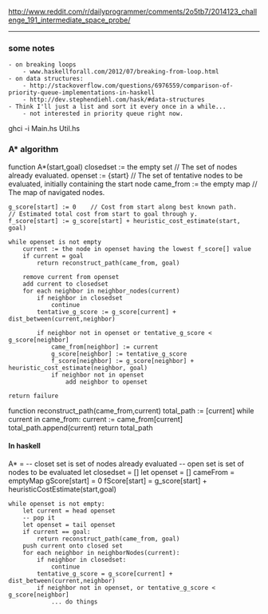 http://www.reddit.com/r/dailyprogrammer/comments/2o5tb7/2014123_challenge_191_intermediate_space_probe/


---


### some notes
    - on breaking loops
        - www.haskellforall.com/2012/07/breaking-from-loop.html
    - on data structures:
        - http://stackoverflow.com/questions/6976559/comparison-of-priority-queue-implementations-in-haskell
        - http://dev.stephendiehl.com/hask/#data-structures
    - Think I'll just a list and sort it every once in a while...
        - not interested in priority queue right now. 

ghci -i Main.hs Util.hs

### A* algorithm
function A*(start,goal)
    closedset := the empty set    // The set of nodes already evaluated.
    openset := {start}    // The set of tentative nodes to be evaluated, initially containing the start node
    came_from := the empty map    // The map of navigated nodes.
 
    g_score[start] := 0    // Cost from start along best known path.
    // Estimated total cost from start to goal through y.
    f_score[start] := g_score[start] + heuristic_cost_estimate(start, goal)
 
    while openset is not empty
        current := the node in openset having the lowest f_score[] value
        if current = goal
            return reconstruct_path(came_from, goal)
 
        remove current from openset
        add current to closedset
        for each neighbor in neighbor_nodes(current)
            if neighbor in closedset
                continue
            tentative_g_score := g_score[current] + dist_between(current,neighbor)
 
            if neighbor not in openset or tentative_g_score < g_score[neighbor] 
                came_from[neighbor] := current
                g_score[neighbor] := tentative_g_score
                f_score[neighbor] := g_score[neighbor] + heuristic_cost_estimate(neighbor, goal)
                if neighbor not in openset
                    add neighbor to openset
 
    return failure
 
function reconstruct_path(came_from,current)
    total_path := [current]
    while current in came_from:
        current := came_from[current]
        total_path.append(current)
    return total_path



#### In haskell

A* = 
    -- closet set is set of nodes already evaluated
    -- open set is set of nodes to be evaluated
    let closedset = []
    let openset   = []
    cameFrom = emptyMap
    gScore[start] = 0
    fScore[start] = g_score[start] + heuristicCostEstimate(start,goal)
    
    while openset is not empty:
        let current = head openset
        -- pop it
        let openset = tail openset
        if current == goal:
            return reconstruct_path(came_from, goal)
        push current onto closed set
        for each neighbor in neighborNodes(current):
            if neighbor in closedset:
                continue
            tentative_g_score = g_score[current] + dist_between(current,neighbor)
            if neighbor not in openset, or tentative_g_score < g_score[neighbor]
                ... do things













